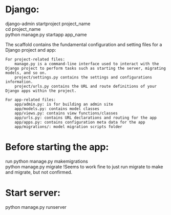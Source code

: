 # Django:  

django-admin startproject project_name  
cd project_name  
python manage.py startapp app_name  

The scaffold contains the fundamental configuration and setting files for a Django project and app:  

    For project-related files:  
        manage.py is a command-line interface used to interact with the Django project to perform tasks such as starting the server, migrating models, and so on.  
        project/settings.py contains the settings and configurations information.  
        project/urls.py contains the URL and route definitions of your Django apps within the project.  

    For app-related files:  
        app/admin.py: is for building an admin site  
        app/models.py: contains model classes  
        app/views.py: contains view functions/classes  
        app/urls.py: contains URL declarations and routing for the app  
        app/apps.py: contains configuration meta data for the app  
        app/migrations/: model migration scripts folder  

# Before starting the app:  

run python manage.py makemigrations  
python manage.py migrate !Seems to work fine to just run migrate to make and migrate, but not confirmed.  

# Start server:  

python manage.py runserver  

